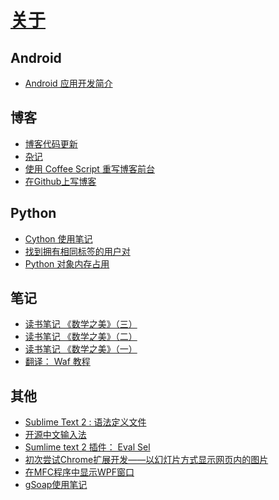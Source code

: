 # [关于]

## Android

- [Android 应用开发简介]

## 博客

- [博客代码更新]
- [杂记]
- [使用 Coffee Script 重写博客前台]
- [在Github上写博客]

## Python

- [Cython 使用笔记]
- [找到拥有相同标签的用户对]
- [Python 对象内存占用]

## 笔记

- [读书笔记 《数学之美》（三）]
- [读书笔记 《数学之美》（二）]
- [读书笔记 《数学之美》（一）]
- [翻译： Waf 教程]

## 其他

- [Sublime Text 2 : 语法定义文件]
- [开源中文输入法]
- [Sumlime text 2 插件： Eval Sel]
- [初次尝试Chrome扩展开发——以幻灯片方式显示网页内的图片]
- [在MFC程序中显示WPF窗口]
- [gSoap使用笔记]

[gSoap使用笔记]:#!/gsoap-note
[在MFC程序中显示WPF窗口]:#!/show-wpf-window-in-mfc
[初次尝试Chrome扩展开发——以幻灯片方式显示网页内的图片]:#!/chrome-image-gallery
[在Github上写博客]:#!/write-blog-on-github
[Python 对象内存占用]:#!/python-object-memory-usage
[找到拥有相同标签的用户对]:#!/users-pair-with-same-tags
[Sumlime text 2 插件： Eval Sel]:#!/plugin-eval-sel
[翻译： Waf 教程]:#!/trans-waf-tutorial
[Cython 使用笔记]:#!/cython-note
[使用 Coffee Script 重写博客前台]:#!/move-to-coffee
[读书笔记 《数学之美》（一）]:#!/note-beauty-of-mathematics-1
[读书笔记 《数学之美》（二）]:#!/note-beauty-of-mathematics-2
[读书笔记 《数学之美》（三）]:#!/note-beauty-of-mathematics-3
[开源中文输入法]:#!/open-source-input-method
[自然语言处理 简介]:#!/nlp-note-intro
[Sublime Text 2 : 语法定义文件]:#!/sublime-syntax-definition
[杂记]:#!/things-done-after-last-post
[博客代码更新]:#!/blog-code-changes
[关于]:#!/about
[Android 应用开发简介]:#!/android-dev-intro
